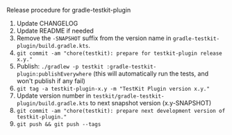 Release procedure for gradle-testkit-plugin

1. Update CHANGELOG
1. Update README if needed
1. Remove the `-SNAPSHOT` suffix from the version name in `gradle-testkit-plugin/build.gradle.kts`.
1. `git commit -am "chore(testkit): prepare for testkit-plugin release x.y."`
1. Publish: `./gradlew -p testkit :gradle-testkit-plugin:publishEverywhere`
   (this will automatically run the tests, and won't publish if any fail)
1. `git tag -a testkit-plugin-x.y -m "TestKit Plugin version x.y."`
1. Update version number in `testkit/gradle-testkit-plugin/build.gradle.kts` to next snapshot version (x.y-SNAPSHOT)
1. `git commit -am "chore(testkit): prepare next development version of testkit-plugin."`
1. `git push && git push --tags`
